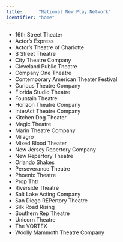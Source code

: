 ```yaml
---
title:      "National New Play Network"
identifier: "home"
---
```


- 16th Street Theater
- Actor’s Express
- Actor’s Theatre of Charlotte
- B Street Theatre
- City Theatre Company
- Cleveland Public Theatre
- Company One Theatre
- Contemporary American Theater Festival
- Curious Theatre Company
- Florida Studio Theatre
- Fountain Theatre
- Horizon Theatre Company
- InterAct Theatre Company
- Kitchen Dog Theater
- Magic Theatre
- Marin Theatre Company
- Milagro
- Mixed Blood Theater
- New Jersey Repertory Company
- New Repertory Theatre
- Orlando Shakes
- Perseverance Theatre
- Phoenix Theatre
- Prop Thtr
- Riverside Theatre
- Salt Lake Acting Company
- San Diego REPertory Theatre
- Silk Road Rising
- Southern Rep Theatre
- Unicorn Theatre
- The VORTEX
- Woolly Mammoth Theatre Company
